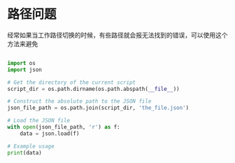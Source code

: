 
# 路径问题


经常如果当工作路径切换的时候，有些路径就会报无法找到的错误，可以使用这个方法来避免



```py

import os
import json

# Get the directory of the current script
script_dir = os.path.dirname(os.path.abspath(__file__))

# Construct the absolute path to the JSON file
json_file_path = os.path.join(script_dir, 'the_file.json')

# Load the JSON file
with open(json_file_path, 'r') as f:
    data = json.load(f)

# Example usage
print(data)


```
